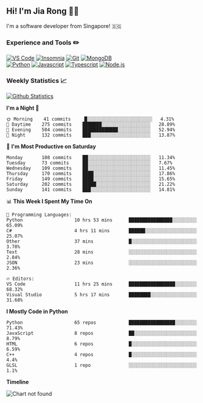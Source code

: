 ## Hi! I'm Jia Rong 👋🏻

I'm a software developer from Singapore! 🇸🇬

### Experience and Tools ✏️
[![VS Code](https://img.shields.io/badge/VS%20Code-007acc?style=for-the-badge&logo=visual-studio-code&logoColor=white)](https://code.visualstudio.com)
[![Insomnia](https://img.shields.io/badge/Insomina-5849be?style=for-the-badge&logo=insomnia&logoColor=white)](https://insomnia.rest/)
[![Git](https://img.shields.io/badge/Git-f05032?style=for-the-badge&logo=git&logoColor=white)](https://git-scm.com/)
[![MongoDB](https://img.shields.io/badge/MongoDB-47a248?style=for-the-badge&logo=mongodb&logoColor=white)](https://www.mongodb.com/)    
[![Python](https://img.shields.io/badge/Python-3776ab?style=for-the-badge&logo=python&logoColor=white)](https://www.python.org/)
[![Javascript](https://img.shields.io/badge/Javascript-f7df1e?style=for-the-badge&logo=javascript&logoColor=white)](https://developer.mozilla.org/en-US/docs/Web/JavaScript)
[![Typescript](https://img.shields.io/badge/Typescript-007acc?style=for-the-badge&logo=typescript&logoColor=white)](https://www.typescriptlang.org/)
[![Node.js](https://img.shields.io/badge/Node.js-339933?style=for-the-badge&logo=node.js&logoColor=white)](https://nodejs.org/en/)

### Weekly Statistics 📈
[![Github Statistics](https://github-readme-stats.vercel.app/api?username=fourjr&count_private=true)](https://github.com/anuraghazra/github-readme-stats)

<!--START_SECTION:waka-->
**I'm a Night 🦉** 

```text
🌞 Morning    41 commits     █░░░░░░░░░░░░░░░░░░░░░░░░   4.31% 
🌆 Daytime    275 commits    ███████░░░░░░░░░░░░░░░░░░   28.89% 
🌃 Evening    504 commits    █████████████░░░░░░░░░░░░   52.94% 
🌙 Night      132 commits    ███░░░░░░░░░░░░░░░░░░░░░░   13.87%

```
📅 **I'm Most Productive on Saturday** 

```text
Monday       108 commits    ██░░░░░░░░░░░░░░░░░░░░░░░   11.34% 
Tuesday      73 commits     ██░░░░░░░░░░░░░░░░░░░░░░░   7.67% 
Wednesday    109 commits    ██░░░░░░░░░░░░░░░░░░░░░░░   11.45% 
Thursday     170 commits    ████░░░░░░░░░░░░░░░░░░░░░   17.86% 
Friday       149 commits    ████░░░░░░░░░░░░░░░░░░░░░   15.65% 
Saturday     202 commits    █████░░░░░░░░░░░░░░░░░░░░   21.22% 
Sunday       141 commits    ███░░░░░░░░░░░░░░░░░░░░░░   14.81%

```


📊 **This Week I Spent My Time On** 

```text
💬 Programming Languages: 
Python                   10 hrs 53 mins      ████████████████░░░░░░░░░   65.09% 
C#                       4 hrs 11 mins       ██████░░░░░░░░░░░░░░░░░░░   25.07% 
Other                    37 mins             █░░░░░░░░░░░░░░░░░░░░░░░░   3.78% 
Text                     28 mins             ░░░░░░░░░░░░░░░░░░░░░░░░░   2.84% 
JSON                     23 mins             ░░░░░░░░░░░░░░░░░░░░░░░░░   2.36%

🔥 Editors: 
VS Code                  11 hrs 25 mins      █████████████████░░░░░░░░   68.32% 
Visual Studio            5 hrs 17 mins       ████████░░░░░░░░░░░░░░░░░   31.68%

```

**I Mostly Code in Python** 

```text
Python                   65 repos            █████████████████░░░░░░░░   71.43% 
JavaScript               8 repos             ██░░░░░░░░░░░░░░░░░░░░░░░   8.79% 
HTML                     6 repos             █░░░░░░░░░░░░░░░░░░░░░░░░   6.59% 
C++                      4 repos             █░░░░░░░░░░░░░░░░░░░░░░░░   4.4% 
GLSL                     1 repo              ░░░░░░░░░░░░░░░░░░░░░░░░░   1.1%

```


**Timeline**

![Chart not found](https://raw.githubusercontent.com/fourjr/fourjr/master/charts/bar_graph.png) 


<!--END_SECTION:waka-->
